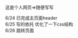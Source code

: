 这是个人网页=>随便写写

6/24  已完成主页面header                                  
6/25  写的依托 优化了一下css结构                            
6/26  跳转页面                             
